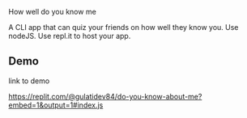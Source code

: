 How well do you know me

A CLI app that can quiz your friends on how well they know you. Use nodeJS. Use repl.it to host your app.

## Demo

 link to demo

  https://replit.com/@gulatidev84/do-you-know-about-me?embed=1&output=1#index.js
